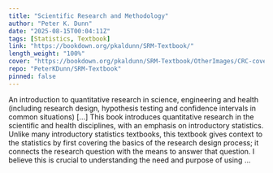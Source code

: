 ```yaml
---
title: "Scientific Research and Methodology"
author: "Peter K. Dunn"
date: "2025-08-15T00:04:11Z"
tags: [Statistics, Textbook]
link: "https://bookdown.org/pkaldunn/SRM-Textbook/"
length_weight: "100%"
cover: "https://bookdown.org/pkaldunn/SRM-Textbook/OtherImages/CRC-cover.jpg"
repo: "PeterKDunn/SRM-Textbook"
pinned: false
---
```


An introduction to quantitative research in science, engineering and health (including research design, hypothesis testing and confidence intervals in common situations) [...] This book introduces quantitative research in the scientific and health disciplines, with an emphasis on introductory statistics.
Unlike many introductory statistics textbooks, this textbook gives context to the statistics by first covering the basics of the research design process; it connects the research question with the means to answer that question.
I believe this is crucial to understanding the need and purpose of using ...
